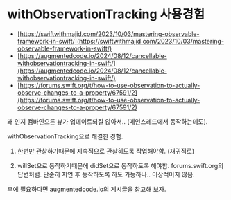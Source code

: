 # withObservationTracking 사용경험

- [https://swiftwithmajid.com/2023/10/03/mastering-observable-framework-in-swift/](https://swiftwithmajid.com/2023/10/03/mastering-observable-framework-in-swift/)
- [https://augmentedcode.io/2024/08/12/cancellable-withobservationtracking-in-swift/](https://augmentedcode.io/2024/08/12/cancellable-withobservationtracking-in-swift/)
- [https://forums.swift.org/t/how-to-use-observation-to-actually-observe-changes-to-a-property/67591/2](https://forums.swift.org/t/how-to-use-observation-to-actually-observe-changes-to-a-property/67591/2)

왜 인지 컴바인으론 뷰가 업데이트되질 않아서.. (메인스레드에서 동작하는데도).  

withObservationTracking으로 해결한 경험.  

1) 한번만 관찰하기때문에 지속적으로 관찰히도록 작업해야함. (재귀적로)

2) willSet으로 동작하기때문에 didSet으로 동작하도록 해야함. 
forums.swift.org의 답변처럼. 단순히 지연 후 동작하도록 하도 가능하나.. 이상적이지 않음.

후에 필요하다면 augmentedcode.io의 게시글을 참고해 보자. 
